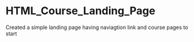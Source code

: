 # HTML_Course_Landing_Page
Created a simple landing page having naviagtion link and course pages to start
